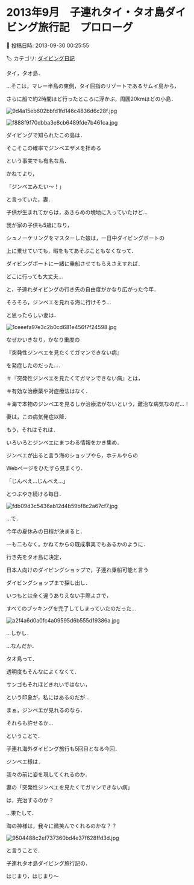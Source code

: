# 2013年9月　子連れタイ・タオ島ダイビング旅行記　プロローグ

📅 投稿日時: 2013-09-30 00:25:55

🏷️ カテゴリ: [ダイビング日記](ce3a7a8d424d112fce83ee85c81a0e344.md)

タイ，タオ島．





…そこは，マレー半島の東側，タイ屈指のリゾートであるサムイ島から，


さらに船で約2時間ほど行ったところに浮かぶ，周囲20kmほどの小島．




![9d4a15eb602bbfd1fd146c4836d6c28f.jpg](images/9d4a15eb602bbfd1fd146c4836d6c28f.jpg)









![f888f9f70dbba3e8cb6489fde7b461ca.jpg](images/f888f9f70dbba3e8cb6489fde7b461ca.jpg)




ダイビングで知られたこの島は．


そこそこの確率でジンベエザメを拝める


という事実でも有名な島．





かねてより，


「ジンベエみたい～！」


と言っていた，妻．


子供が生まれてからは，あきらめの境地に入っていたけど…





我が家の子供も5歳になり，


シュノーケリングをマスターした娘は，一日中ダイビングボートの


上に乗せていても，暇をもてあそぶこともなくなって．


ダイビングボートに一緒に乗船させてもらえさえすれば．


どこに行っても大丈夫…


と，子連れダイビングの行き先の自由度がかなり広がった今年．





そろそろ，ジンベエを見れる海に行けそう…


と思ったらしい妻は．




![1ceeefa97e3c2b0cd681e456f7f24598.jpg](images/1ceeefa97e3c2b0cd681e456f7f24598.jpg)




なぜかいきなり，かなり重度の


『突発性ジンベエを見たくてガマンできない病』


を発症したのだった…．


＃『突発性ジンベエを見たくてガマンできない病』とは，


＃有効な治療薬や対症療法はなく．


＃海で本物のジンベエを見るしか治療法がないという，難治な病気なのだ…！





妻は，この病気発症以降．


もう，それはそれは．


いろいろとジンベエにまつわる情報をかき集め．


ジンベエが出ると言う海のショップやら，ホテルやらの


Webページをひたすら見まくり．


「じんべえ…じんべえ…」


とつぶやき続ける毎日．




![fdb09d3c5436ab12d4b59bf8c2a67cf7.jpg](images/fdb09d3c5436ab12d4b59bf8c2a67cf7.jpg)







…で．


今年の夏休みの日程が決まると．


一も二もなく，かねてからの既成事実でもあるかのように．


行き先をタオ島に決定，


日本人向けのダイビングショップで，子連れ乗船可能と言う


ダイビングショップまで探し出し．


いつもとは全く違うありえない手際よさで，


すべてのブッキングを完了してしまっていたのだった…




![a2f4a6d0a0fc4a09595d6b555d19386a.jpg](images/a2f4a6d0a0fc4a09595d6b555d19386a.jpg)







…しかし．


…なんだか．


タオ島って．


透明度もそんなによくなくて．


サンゴもそれほどきれいではない，


という印象が，私にはあるのだが…





まぁ，ジンベエが見れるのなら．


それらも許せるか…





ということで．


子連れ海外ダイビング旅行も5回目となる今回．


ジンベエ様は．


我々の前に姿を現してくれるのか．


妻の「突発性ジンベエを見たくてガマンできない病」


は，完治するのか？





…果たして．


海の神様は，我々に微笑んでくれるのかな？？




![9504488c2ef737360bd4e37f628ffd3d.jpg](images/9504488c2ef737360bd4e37f628ffd3d.jpg)







と言うことで．


子連れタオ島ダイビング旅行記の．


はじまり，はじまり～
